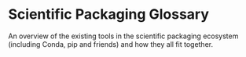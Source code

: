 # Scientific Packaging Glossary

An overview of the existing tools in the scientific packaging ecosystem (including
Conda, pip and friends) and how they all fit together.
